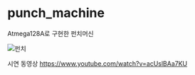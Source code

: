 # punch_machine

Atmega128A로 구현한 펀치머신


![펀치](https://user-images.githubusercontent.com/79401359/146861524-f9f96df7-82ec-4835-8b8d-bf9ae0c5899d.jpg)


시연 동영상
https://www.youtube.com/watch?v=acUslBAa7KU

